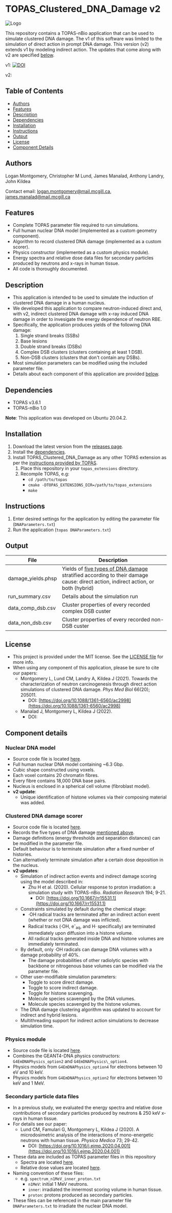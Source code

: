 # TOPAS_Clustered_DNA_Damage v2

![Logo](https://github.com/McGillMedPhys/clustered_dna_damage/blob/dev/repository_logo_figure.svg)

This repository contains a TOPAS-nBio application that can be used to simulate clustered DNA damage. The v1 of this software was limited to the simulation of direct action in prompt DNA damage. This version (v2) extends v1 by modeling indirect action. The updates that come along with v2 are specified [below](#component-details).

v1: [![DOI](https://zenodo.org/badge/DOI/10.5281/zenodo.5090104.svg)](https://doi.org/10.5281/zenodo.5090104)

v2: 

## Table of Contents

* [Authors](#authors)
* [Features](#features)
* [Description](#description)
* [Dependencies](#dependencies)
* [Installation](#installation)
* [Instructions](#instructions)
* [Output](#output)
* [License](#license)
* [Component Details](#component-details)

## Authors

Logan Montgomery, Christopher M Lund, James Manalad, Anthony Landry, John Kildea

Contact email: logan.montgomery@mail.mcgill.ca, james.manalad@mail.mcgill.ca

## Features

* Complete TOPAS parameter file required to run simulations.
* Full human nuclear DNA model (implemented as a custom geometry component).
* Algorithm to record clustered DNA damage (implemented as a custom scorer).
* Physics constructor (implemented as a custom physics module).
* Energy spectra and relative dose data files for secondary particles produced by neutrons and x-rays in human tissue.
* All code is thoroughly documented.

## Description

* This application is intended to be used to simulate the induction of clustered DNA damage in a human nucleus.
* We developed this application to compare neutron-induced direct and, with v2, indirect clustered DNA damage with x-ray induced DNA damage in order to invesigate the energy dependence of neutron RBE.
* Specifically, the application produces yields of the following DNA damage:
    1. Single strand breaks (SSBs)
    2. Base lesions
    3. Double strand breaks (DSBs)
    4. Complex DSB clusters (clusters containing at least 1 DSB).
    5. Non-DSB clusters (clusters that don't contain any DSBs).
* Most simulation parameters can be modified using the included parameter file.
* Details about each component of this application are provided [below](#component-details).

## Dependencies

* TOPAS v3.6.1
* TOPAS-nBio 1.0

**Note**: This application was developed on Ubuntu 20.04.2.

## Installation

1. Download the latest version from the [releases page](https://github.com/McGillMedPhys/clustered_dna_damage/releases).
2. Install the [dependencies](#dependencies).
3. Install TOPAS_Clustered_DNA_Damage as any other TOPAS extension as per the [instructions provided by TOPAS](https://sites.google.com/a/topasmc.org/home/home).
    1. Place this repository in your `topas_extensions` directory.
    2. Recompile TOPAS, e.g:
        * `cd /path/to/topas`
        * `cmake -DTOPAS_EXTENSIONS_DIR=/path/to/topas_extensions`
        * `make`

## Instructions

1. Enter desired settings for the application by editing the parameter file (`DNAParameters.txt`)
2. Run the application (`topas DNAParameters.txt`)

## Output

| File | Description |
| ----------- | ----------- |
| damage_yields.phsp | Yields of [five types of DNA damage](#description) stratified according to their damage cause: direct action, indirect action, or both (hybrid)|
| run_summary.csv | Details about the simulation run |
| data_comp_dsb.csv | Cluster properties of every recorded complex DSB custer |
| data_non_dsb.csv | Cluster properties of every recorded non-DSB custer  |

## License

* This project is provided under the MIT license. See the [LICENSE file](LICENSE) for more info.
* When using any component of this application, please be sure to cite our papers:
    * Montgomery L, Lund CM, Landry A, Kildea J (2021). Towards the characterization of neutron carcinogenesis through direct action simulations of clustered DNA damage. <em>Phys Med Biol</em> 66(20); 205011.
        * DOI: [https://doi.org/10.1088/1361-6560/ac2998](https://doi.org/10.1088/1361-6560/ac2998)
    * Manalad J, Montgomery L, Kildea J (2022). 
        * DOI:

## Component details

### Nuclear DNA model
* Source code file is located [here](https://github.com/McGillMedPhys/clustered_dna_damage/blob/master/geometry/VoxelizedNuclearDNA.cc).
* Full human nuclear DNA model containing ~6.3 Gbp.
* Cubic shape constructed using voxels.
* Each voxel contains 20 chromatin fibres.
* Every fibre contains 18,000 DNA base pairs.
* Nucleus is enclosed in a spherical cell volume (fibroblast model).
* **v2 update**:
    * Unique identification of histone volumes via their composing material was added.

### Clustered DNA damage scorer
* Source code file is located [here](https://github.com/McGillMedPhys/clustered_dna_damage/blob/master/scoring/ScoreClusteredDNADamage.cc).
* Records the five types of DNA damage [mentioned above](#description).
* Damage definitions (energy thresholds and separation distances) can be modified in the parameter file.
* Default behaviour is to terminate simulation after a fixed number of histories.
* Can alternatively terminate simulation after a certain dose deposition in the nucleus.
* **v2 updates**:
    * Simulation of indirect action events and indirect damage scoring using the model described in:
        * Zhu H et al. (2020). Cellular response to proton irradiation: a simulation study with TOPAS-nBio. <em>Radiation Research</em> 194; 9-21.
            * DOI: [https://doi.org/10.1667/rr15531.1](https://doi.org/10.1667/rr15531.1)
    * Constraints simulated by default during the chemical stage:
        * ·OH radical tracks are terminated after an indirect action event (whether or not DNA damage was inflicted).
        * Radical tracks (·OH, e<sup>-</sup><sub>aq</sub>, and H· specifically) are terminated immediately upon diffusion into a histone volume.
        * All radical tracks generated inside DNA and histone volumes are immediately terminated.
    * By default, only ·OH radicals can damage DNA volumes with a damage probability of 40%.
        * The damage probabilities of other radiolytic species with backbone or nitrogenous base volumes can be modified via the parameter file.
    * Other user-modifiable simulation parameters:
        * Toggle to score direct damage.
        * Toggle to score indirect damage.
        * Toggle for histone scavenging.
        * Molecule species scavenged by the DNA volumes.
        * Molecule species scavenged by the histone volumes.
    * The DNA damage clustering algorithm was updated to account for indirect and hybrid lesions.
    * Multithreading support for indirect action simulations to decrease simulation time.

### Physics module
* Source code file is located [here](https://github.com/McGillMedPhys/clustered_dna_damage/blob/master/physics/G4EmDNAPhysics_option2and4.cc).
* Combines the GEANT4-DNA physics constructors: `G4EmDNAPhysics_option2` and `G4EmDNAPhysics\_option4`.
* Physics models from `G4EmDNAPhysics_option4` for electrons between 10 eV and 10 keV.
* Physics models from `G4EmDNAPhysics_option2` for electrons between 10 keV and 1 MeV.

### Secondary particle data files
* In a previous study, we evaluated the energy spectra and relative dose contributions of secondary particles produced by neutrons & 250 keV x-rays in human tissue.
* For details see our paper:
    * Lund CM, Famulari G, Montgomery L, Kildea J (2020). A microdosimetric analysis of the interactions of mono-energetic neutrons with human tissue. <em>Physica Medica</em> 73; 29-42.
        * DOI: [https://doi.org/10.1016/j.ejmp.2020.04.001](https://doi.org/10.1016/j.ejmp.2020.04.001)
* These data are included as TOPAS parameter files in this repository
    * Spectra are located [here](https://github.com/McGillMedPhys/clustered_dna_damage/tree/master/spectra).
    * Relative dose values are located [here](https://github.com/McGillMedPhys/clustered_dna_damage/tree/master/relative_doses).
* Naming convention of these files:
    * e.g. `spectrum_n1MeV_inner_proton.txt`
        * `n1MeV`: initial 1 MeV neutrons.
        * `inner`: irradiated the innermost scoring volume in human tissue.
        * `proton`: protons produced as secondary particles.
 * These files can be referenced in the main parameter file `DNAParameters.txt` to irradiate the nuclear DNA model.
